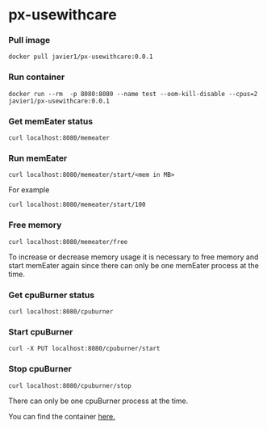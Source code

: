 # px-usewithcare

### Pull image
```
docker pull javier1/px-usewithcare:0.0.1
```

### Run container
```
docker run --rm  -p 8080:8080 --name test --oom-kill-disable --cpus=2 javier1/px-usewithcare:0.0.1
```

### Get memEater status
```
curl localhost:8080/memeater
```

### Run memEater
```
curl localhost:8080/memeater/start/<mem in MB>
```

For example
```
curl localhost:8080/memeater/start/100
```

### Free memory
```
curl localhost:8080/memeater/free
```

To increase or decrease memory usage it is necessary to free memory and start memEater again since there can only be one memEater process at the time.

### Get cpuBurner status
```
curl localhost:8080/cpuburner
```

### Start cpuBurner
```
curl -X PUT localhost:8080/cpuburner/start
```

### Stop cpuBurner
```
curl localhost:8080/cpuburner/stop
```

There can only be one cpuBurner process at the time.

You can find the container [here.](https://hub.docker.com/repository/docker/javier1/px-usewithcare)
